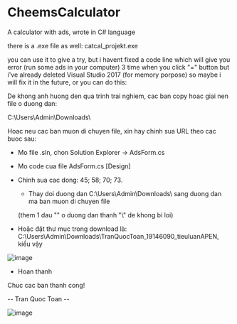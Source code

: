 # CheemsCalculator
A calculator with ads, wrote in C# language

there is a .exe file as well: catcal_projekt.exe

you can use it to give a try, but i havent fixed a code line which will give you error (run some ads in your computer) 3 time when you click "=" button but i've already deleted Visual Studio 2017 (for memory porpose) so maybe i will fix it in the future, or you can do this:

De khong anh huong den qua trinh trai nghiem, cac ban copy hoac giai nen file o duong dan:

C:\Users\Admin\Downloads\

Hoac neu cac ban muon di chuyen file, xin hay chinh sua URL theo cac buoc sau:

- Mo file .sln, chon Solution Explorer -> AdsForm.cs

- Mo code cua file AdsForm.cs [Design]
  
- Chinh sua cac dong: 45; 58; 70; 73.
  
	+ Thay doi duong dan C:\\Users\\Admin\\Downloads\\ sang duong dan ma ban muon di chuyen file

	(them 1 dau "\" o duong dan thanh "\\" de khong bi loi)

- Hoặc đặt thư mục trong download là:  C:\Users\Admin\Downloads\TranQuocToan_19146090_tieuluanAPEN, kiểu vậy

![image](https://github.com/trantoan62/CheemsCalculator/assets/106214673/96e769a4-c063-4f1f-aec4-2401d8bc554a)


- Hoan thanh


Chuc cac ban thanh cong!

-- Tran Quoc Toan --

![image](https://github.com/trantoan62/CheemsCalculator/assets/106214673/a2cdafca-9698-469c-aec1-aec6d8708f02)
